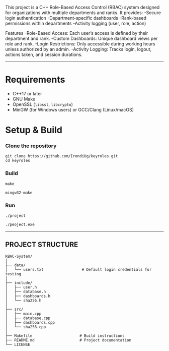 This project is a C++ Role-Based Access Control (RBAC) system designed for organizations with multiple departments and ranks.
It provides:
-Secure login authentication
-Department-specific dashboards
-Rank-based permissions within departments
-Activity logging (user, role, action)

Features
-Role-Based Access: Each user’s access is defined by their department and rank.
-Custom Dashboards: Unique dashboard views per role and rank.
-Login Restrictions: Only accessible during working hours unless authorized by an admin.
-Activity Logging: Tracks login, logout, actions taken, and session durations.

---
# Requirements

- C++17 or later
- GNU Make
- OpenSSL (`libssl`, `libcrypto`)
- MinGW (for Windows users) or GCC/Clang (Linux/macOS)

# Setup & Build

### Clone the repository
```
git clone https://github.com/IrondiUg/keyroles.git
cd keyroles
```
### Build
``` Linux/macOS
make
```
``` Windows(using MinGW)
mingw32-make
```
### Run
```Linux/macOS
./project
```
```Windows
./peoject.exe
```
---

## PROJECT STRUCTURE
```
RBAC-System/                   
│
├── data/                        
│   └── users.txt                 # Default login credentials for testing
│
├── include/                     
│   ├── user.h
│   ├── database.h
│   ├── dashboards.h
│   └── sha256.h
│
├── src/                         
│   ├── main.cpp
│   ├── database.cpp
│   ├── dashboards.cpp
│   └── sha256.cpp
│
├── Makefile                     # Build instructions
├── README.md                    # Project documentation
└── LICENSE                      
